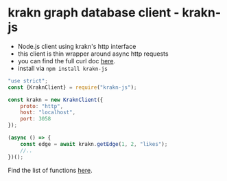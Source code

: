 # krakn graph database client - krakn-js

- Node.js client using krakn's http interface
- this client is thin wrapper around async http requests
- you can find the full curl doc [here](https://github.com/krakndb/krakn/blob/master/docs/curl.md).
- install via `npm install krakn-js`

```javascript
"use strict";
const {KraknClient} = require("krakn-js");

const krakn = new KraknClient({
    proto: "http",
    host: "localhost",
    port: 3058
});

(async () => {
    const edge = await krakn.getEdge(1, 2, "likes");
    //..
})();
```

Find the list of functions [here](https://github.com/krakndb/krakn-js/blob/master/lib/HttpClient.js#L29).
